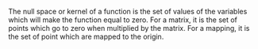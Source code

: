 The null space or kernel of a function is the set of values of the
variables which will make the function equal to zero. For a matrix, it
is the set of points which go to zero when multiplied by the matrix. For
a mapping, it is the set of point which are mapped to the origin.

